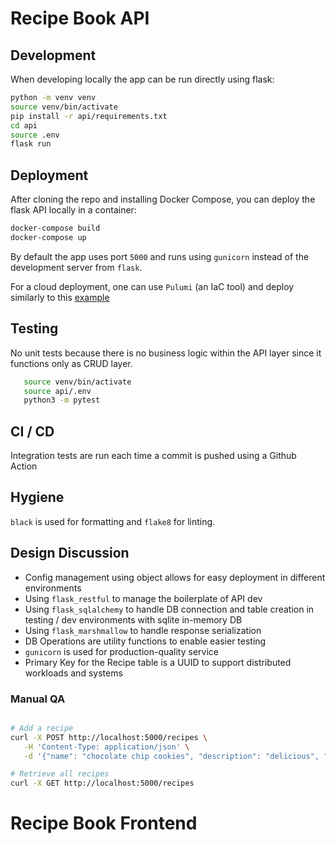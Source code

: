 # Recipe Book API

## Development

When developing locally the app can be run directly using flask:

```bash
python -m venv venv
source venv/bin/activate
pip install -r api/requirements.txt
cd api
source .env
flask run
```

## Deployment

After cloning the repo and installing Docker Compose, you can deploy the flask API locally in a container:

```bash
docker-compose build
docker-compose up
```

By default the app uses port `5000` and runs using `gunicorn` instead of the development server from `flask`.

For a cloud deployment, one can use `Pulumi` (an IaC tool) and deploy similarly to this [example](https://github.com/pulumi/examples/blob/master/aws-py-fargate/__main__.py)

## Testing

No unit tests because there is no business logic within the API layer since it functions only as CRUD layer.

```bash
   source venv/bin/activate
   source api/.env
   python3 -m pytest
```

## CI / CD

Integration tests are run each time a commit is pushed using a Github Action

## Hygiene

`black` is used for formatting and `flake8` for linting.

## Design Discussion
- Config management using object allows for easy deployment in different environments
- Using `flask_restful` to manage the boilerplate of API dev
- Using `flask_sqlalchemy` to handle DB connection and table creation in testing / dev environments with sqlite in-memory DB
- Using `flask_marshmallow` to handle response serialization
- DB Operations are utility functions to enable easier testing
- `gunicorn` is used for production-quality service
- Primary Key for the Recipe table is a UUID to support distributed workloads and systems

### Manual QA

```bash

# Add a recipe
curl -X POST http://localhost:5000/recipes \
   -H 'Content-Type: application/json' \
   -d '{"name": "chocolate chip cookies", "description": "delicious", "ingredients": [["flour", "1/2", "C"],["butter", "3", "Tbs"],["chocolate", "4", "Lbs"]], "instructions": "Combine ingredients. Bake at 500 for 2 minutes. Feast"}'

# Retrieve all recipes
curl -X GET http://localhost:5000/recipes

```

# Recipe Book Frontend

## 
